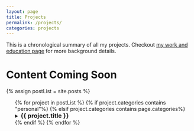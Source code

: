 ```yaml
---
layout: page
title: Projects
permalink: /projects/
categories: projects
---
```

This is a chronological summary of all my projects. Checkout [my work and education page](/work&education/) for more background details.

# Content Coming Soon

{% assign postList = site.posts %}

<body>
    <ul style="margin: 0px;">
	  {% for project in postList %}
	  	{% if project.categories contains "personal"%}
	  	<!--Use this previous line to filter out all the personal projects-->
	  	{% elsif project.categories contains page.categories%}
	    	<details><summary><h3 style="margin: 0px; display: inline">{{ project.title }}</h3></summary>
			<p>
			{{ project.content | truncatewords:75 }}
			<a href="{{ project.permalink }}">More on this project</a>
			</p>
			</details>
		{% endif %}
	  {% endfor %}
	</ul>
</body>